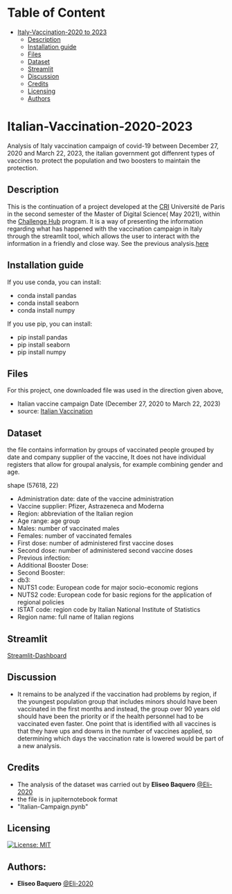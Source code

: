 Table of Content
================
* [Italy-Vaccination-2020 to 2023](#Italy-Vaccination-2020-to-2023)
  * [Description](#description)
  * [Installation guide](#installation-guide)
  * [Files](#files)
  * [Dataset](#dataset)
  * [Streamlit](#streamlit)
  * [Discussion](#discussion)
  * [Credits](#credits)
  * [Licensing](#licensing)
  * [Authors](#Authors)
# Italian-Vaccination-2020-2023
Analysis of Italy vaccination campaign of covid-19 between December 27, 2020 and March 22, 2023, the italian government got diffenrent types of vaccines to protect the population and two boosters to maintain the protection.  
## Description
This is the continuation of a project developed at the [CRI](https://cri-paris.org/en) Université de Paris in the second semester of the Master of Digital Science( May 2021), within the [Challenge Hub](https://master.cri-paris.org/en/challenge-hub) program.
It is a way of presenting the information regarding what has happened with the vaccination campaign in Italy through the streamlit tool, which allows the user to interact with the information in a friendly and close way.
See the previous analysis.[here](https://github.com/Eli-2020/Italy_vaccination_campaign)

## Installation guide

If you use conda, you can install: 

   * conda install pandas
   * conda install seaborn
   * conda install numpy

If you use pip, you can install: 

   * pip install pandas
   * pip install seaborn
   * pip install numpy
    
## Files

For this project, one downloaded file was used in the direction given above, 

* Italian vaccine campaign Date (December 27, 2020 to March 22, 2023) 
* source: [Italian Vaccination](https://www.kaggle.com/arthurio/italian-vaccination)

## Dataset

the file contains information by groups of vaccinated people grouped by date and company supplier of the vaccine, It does not have individual registers that allow for groupal analysis, for example combining gender and age.

shape (57618, 22)

* Administration date: date of the vaccine administration
* Vaccine supplier: Pfizer, Astrazeneca and Moderna
* Region: abbreviation of the Italian region
* Age range: age group
* Males: number of vaccinated males
* Females: number of vaccinated females
* First dose: number of administered first vaccine doses
* Second dose: number of administered second vaccine doses
* Previous infection: 
* Additional Booster Dose:
* Second Booster:
* db3: 
* NUTS1 code: European code for major socio-economic regions
* NUTS2 code: European code for basic regions for the application of regional policies
* ISTAT code: region code by Italian National Institute of Statistics
* Region name: full name of Italian regions

## Streamlit
[Streamlit-Dashboard](https://eli-2020-italy-vaccination-campaign-italy-ib2dqr.streamlit.app/)
## Discussion
- It remains to be analyzed if the vaccination had problems by region, if the youngest population group that includes minors should have been vaccinated in the first months and instead, the group over 90 years old should have been the priority or if the health personnel had to be vaccinated even faster. One point that is identified with all vaccines is that they have ups and downs in the number of vaccines applied, so determining which days the vaccination rate is lowered would be part of a new analysis.

## Credits
- The analysis of the dataset was carried out by **Eliseo Baquero** [@Eli-2020](https://github.com/Eli-2020)
- the file is in jupiternotebook format 
- "Italian-Campaign.pynb"

## Licensing
[![License: MIT](https://img.shields.io/badge/License-MIT-yellow.svg)](https://opensource.org/licenses/MIT)

## Authors:
* **Eliseo Baquero** [@Eli-2020](https://github.com/Eli-2020)
